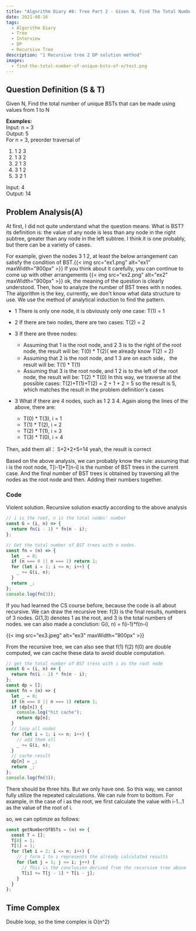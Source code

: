 ```yaml
---
title: "Algorithm Diary #8: Tree Part 2 - Given N, Find The Total Number of Unique BSTs"
date: 2021-08-16
tags:
  - Algorithm Diary
  - Tree
  - Interview
  - DP
  - Recursive Tree
description: "1 Recursive tree 2 DP solution method"
images:
  - find-the-total-number-of-unique-bsts-of-n/test.png
---
```


## Question Definition (S & T)

Given N, Find the total number of unique BSTs that can be made using values from 1 to N

**Examples:**  
Input: n = 3  
Output: 5  
For n = 3, preorder traversal of

1. 1 2 3
2. 1 3 2
3. 2 1 3
4. 3 1 2
5. 3 2 1

Input: 4  
Output: 14

## Problem Analysis(A)

At first, I did not quite understand what the question means. What is BST? its definition is: the value of any node is less than any node in the right subtree, greater than any node in the left subtree. I think it is one probably, but there can be a variety of cases.

For example, given the nodes 3 1 2, at least the below arrangement can satisfy the condition of BST.{{< img src="ex1.png" alt="ex1" maxWidth="900px" >}} If you think about it carefully, you can continue to come up with other arrangements {{< img src="ex2.png" alt="ex2" maxWidth="900px" >}}
ok, the meaning of the question is clearly understood. Then, how to analyze the number of BST trees with n nodes. The algorithm is the key, currently, we don't know what data structure to use. We use the method of analytical induction to find the pattern.

- 1 There is only one node, it is obviously only one case: T(1) = 1
- 2 If there are two nodes, there are two cases: T(2) = 2
- 3 If there are three nodes:

  - Assuming that 1 is the root node, and 2 3 is to the right of the root node, the result will be: T(0) \* T(2)( we already know T(2) = 2)
  - Assuming that 2 is the root node, and 1 3 are on each side， the result will be: T(1) \* T(1)
  - Assuming that 3 is the root node, and 1 2 is to the left of the root node, the result will be: T(2) \* T(0)
    In this way, we traverse all the possible cases: T(2)+T(1)+T(2) = 2 + 1 + 2 = 5
    so the result is 5, which matches the result in the problem definition's cases

- 3 What if there are 4 nodes, such as 1 2 3 4. Again along the lines of the above, there are:
  - T(0) \* T(3), i = 1
  - T(1) \* T(2), i = 2
  - T(2) \* T(1), i = 3
  - T(3) \* T(0), i = 4

Then, add them all： 5+2+2+5=14 yeah, the result is correct

Based on the above analysis, we can probably know the rule: assuming that i is the root node, T[i-1]\*T[n-i] is the number of BST trees in the current case. And the final number of BST trees is obtained by traversing all the nodes as the root node and then. Adding their numbers together.

### Code

Violent solution. Recursive solution exactly according to the above analysis

```javascript
// i is the root, n is the total nodes' number
const G = (i, n) => {
  return fn(i - 1) * fn(n - i);
};

// Get the total number of BST trees with n nodes.
const fn = (n) => {
  let _ = 0;
  if (n === 0 || n === 1) return 1;
  for (let i = 1; i <= n; i++) {
    _ += G(i, n);
  }
  return _;
};
console.log(fn(3));
```

If you had learned the CS course before, because the code is all about recursive. We can draw the recursive tree: f(3) is the final results, numbers of 3 nodes. G(1,3) denotes 1 as the root, and 3 is the total numbers of nodes.
we can also made a conclution: G(i, n) = f(i-1)\*f(n-i)

{{< img src="ex3.jpeg" alt="ex3" maxWidth="900px" >}}

From the recursive tree, we can also see that f(1) f(2) f(0) are double computed, we can cache these data to avoid double computation.

```js
// get the total number of BST tress with i as the root node
const G = (i, n) => {
  return fn(i - 1) * fn(n - i);
};
const dp = [];
const fn = (n) => {
  let _ = 0;
  if (n === 0 || n === 1) return 1;
  if (dp[n]) {
    console.log("hit cache");
    return dp[n];
  }
  // loop all nodes
  for (let i = 1; i <= n; i++) {
    // add them all
    _ += G(i, n);
  }
  // cache result
  dp[n] = _;
  return _;
};
console.log(fn(3));
```

There should be three hits. But we only have one. So this way, we cannot fully utilize the repeated calculations. We can rule from to bottom. For example, in the case of i as the root, we first calculate the value with i-1...1 as the value of the root of i.

so, we can optimze as follows:

```js
const getNumberOfBSTs = (n) => {
  const T = [];
  T[0] = 1;
  T[1] = 1;
  for (let i = 2; i <= n; i++) {
    // j form 1 to i represents the already calculated results
    for (let j = 1; j <= i; j++) {
      // This is the conclusion derived from the recursive tree above
      T[i] += T[j - 1] * T[i - j];
    }
  }
};
```

## Time Complex

Double loop, so the time complex is O(n^2)
